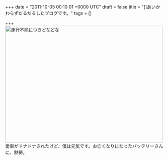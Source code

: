 
+++
date = "2011-10-05 00:10:01 +0000 UTC"
draft = false
title = "[]あいかわらずだるだるしたブログです。"
tags = []

+++
<a href="http://www.flickr.com/photos/daruyanagi/6209515254/" title="走行不能につきどなどな by daruyanagi, on Flickr"><img src="http://farm7.static.flickr.com/6082/6209515254_8dbbf9107d.jpg" width="500" height="373" alt="走行不能につきどなどな"/></a>愛車がドナドナされたけど、僕は元気です。お亡くなりになったバッテリーさんに、黙祷。


